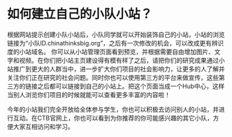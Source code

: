 # 如何建立自己的小队小站？

根据网站提示创建小队小站后，小队同学就可以开始装饰自己的小站，小站的浏览链接为“小队ID.chinathinksbig.org”，之后有一次修改的机会，可以改成更有辨识度的小站域名。 你可以从小站管理页面看到预览，并根据需要自由增加图片、文字和视频。在你们把小站主页建设得有模有样了之后，请把你们的研究成果通过小站推广到更大的人群当中，进一步扩大你们项目的社会影响力，让更多的人了解并关注你们正在研究的社会问题。同时你也可以使用第三方的平台来做宣传，这些第三方的链接之后都可以链接到自己的小站上。把这个页面当成一个Hub中心，这样当别人浏览你们项目的时候就能可以查看更多丰富的内容啦！

今年的小站我们完全开放给全体参与学生，你也可以积极去访问别人的小站，并进行互动。在CTB官网上，你也可以看到为你推荐的你可能感兴趣的其它小队，方便大家互相访问和学习。

